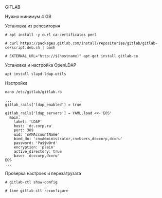 GITLAB

Нужно минимум 4 GB

Установка из репозитория
```
# apt install -y curl ca-certificates perl

# curl https://packages.gitlab.com/install/repositories/gitlab/gitlab-ce/script.deb.sh | bash

# EXTERNAL_URL="http://$(hostname)" apt-get install gitlab-ce
```


Установка и настройка OpenLDAP
```
apt install slapd ldap-utils
```

Настройка
```
nano /etc/gitlab/gitlab.rb
```
```
...
gitlab_rails['ldap_enabled'] = true

gitlab_rails['ldap_servers'] = YAML.load <<-'EOS'
  main:
    label: 'LDAP'
    host: 'dc.corp.ru'
    port: 389
    uid: 'sAMAccountName'
    bind_dn: 'cn=Administrator,cn=Users,dc=corp,dc=ru'
    password: 'Pa$$w0rd'
    encryption: 'plain'
    active_directory: true
    base: 'dc=corp,dc=ru'
EOS
...
```
Проверка настроек и перезагрузага

```
# gitlab-ctl show-config

# time gitlab-ctl reconfigure
```
